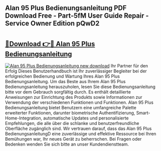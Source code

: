 ## Alan 95 Plus Bedienungsanleitung PDF Download Free - Part-5fM User Guide Repair - Service Owner Edition pQwD2

# <h2><a href="http://df3k00y.blite.top/?on=Alan+95+Plus+Bedienungsanleitung">🔗Download 👉🔴 Alan 95 Plus Bedienungsanleitung</a></h2>

[![Alan 95 Plus Bedienungsanleitung new download](https://i.imgur.com/lujVjoI.png)](http://df3k00y.blite.top/?on=Alan+95+Plus+Bedienungsanleitung)
Ihr Partner für den Erfolg Dieses Benutzerhandbuch ist Ihr zuverlässiger Begleiter bei der erfolgreichen Bedienung und Wartung Ihres Alan 95 Plus Bedienungsanleitung. Um das Beste aus Ihrem Alan 95 Plus Bedienungsanleitung herauszuholen, lesen Sie diese Bedienungsanleitung bitte vor dem Gebrauch sorgfältig durch. Es enthält detaillierte Anweisungen zur Einrichtung des Produkts sowie Informationen zur Verwendung der verschiedenen Funktionen und Funktionen. Alan 95 Plus Bedienungsanleitung bietet Benutzern eine umfangreiche Palette erweiterter Funktionen, darunter biometrische Authentifizierung, Smart-Home-Integration, automatische Updates und personalisierte Empfehlungen, die alle über die schlanke und benutzerfreundliche Oberfläche zugänglich sind. Wir vertrauen darauf, dass das Alan 95 Plus BedienungsanleitungD eine zuverlässige und effektive Ressource bei Ihren Bemühungen war, Ihr neues Gerät zu beherrschen. Bei Fragen oder Bedenken wenden Sie sich bitte an unser Kundendienstteam.

